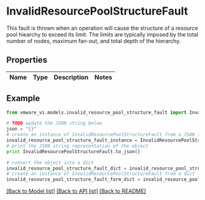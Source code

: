# InvalidResourcePoolStructureFault

This fault is thrown when an operation will cause the structure of a resource pool hiearchy to exceed its limit.  The limits are typically imposed by the total number of nodes, maximum fan-out, and total depth of the hierarchy. 

## Properties
Name | Type | Description | Notes
------------ | ------------- | ------------- | -------------

## Example

```python
from vmware_vi.models.invalid_resource_pool_structure_fault import InvalidResourcePoolStructureFault

# TODO update the JSON string below
json = "{}"
# create an instance of InvalidResourcePoolStructureFault from a JSON string
invalid_resource_pool_structure_fault_instance = InvalidResourcePoolStructureFault.from_json(json)
# print the JSON string representation of the object
print InvalidResourcePoolStructureFault.to_json()

# convert the object into a dict
invalid_resource_pool_structure_fault_dict = invalid_resource_pool_structure_fault_instance.to_dict()
# create an instance of InvalidResourcePoolStructureFault from a dict
invalid_resource_pool_structure_fault_form_dict = invalid_resource_pool_structure_fault.from_dict(invalid_resource_pool_structure_fault_dict)
```
[[Back to Model list]](../README.md#documentation-for-models) [[Back to API list]](../README.md#documentation-for-api-endpoints) [[Back to README]](../README.md)



